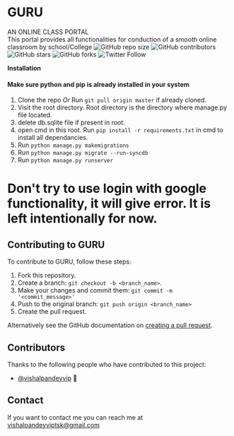# GURU
AN ONLINE CLASS PORTAL<br>
This portal provides all functionalities for conduction of a smooth online classroom by school/College
![GitHub repo size](https://img.shields.io/github/repo-size/vishalpandeyvip/GURU)
![GitHub contributors](https://img.shields.io/github/contributors//vishalpandeyvip/GURU)
![GitHub stars](https://img.shields.io/github/stars//vishalpandeyvip/GURU?style=social)
![GitHub forks](https://img.shields.io/github/forks//vishalpandeyvip/GURU?style=social)
![Twitter Follow](https://img.shields.io/twitter/follow/vishalpandeyvip?style=social)


**Installation**

<h4> Make sure python and pip is already installed in your system </h4>

1. Clone the repo *Or* Run `git pull origin master` if already cloned.
2. Visit the root directory. Root directory is the directory where manage.py file located.
3. delete db.sqlite file if present in root.
4. open cmd in this root. Run `pip install -r requirements.txt` in cmd to install all dependancies.
5. Run `python manage.py makemigrations` 
6. Run `python manage.py migrate --run-syncdb`
7. Run `python manage.py runserver`

# Don't try to use login with google functionality, it will give error. It is left intentionally for now.

## Contributing to GURU
<!--- If your README is long or you have some specific process or steps you want contributors to follow, consider creating a separate CONTRIBUTING.md file--->
To contribute to GURU, follow these steps:

1. Fork this repository.
2. Create a branch: `git checkout -b <branch_name>`.
3. Make your changes and commit them: `git commit -m '<commit_message>'`
4. Push to the original branch: `git push origin <branch_name>`
5. Create the pull request.

Alternatively see the GitHub documentation on [creating a pull request](https://help.github.com/en/github/collaborating-with-issues-and-pull-requests/creating-a-pull-request).

## Contributors

Thanks to the following people who have contributed to this project:

* [@vishalpandeyvip](https://github.com/vishalpandeyvip) 📖

## Contact

If you want to contact me you can reach me at <a href="mailto:vishalpandeyviptsk@gmail.com">vishalpandeyviptsk@gmail.com</a>
